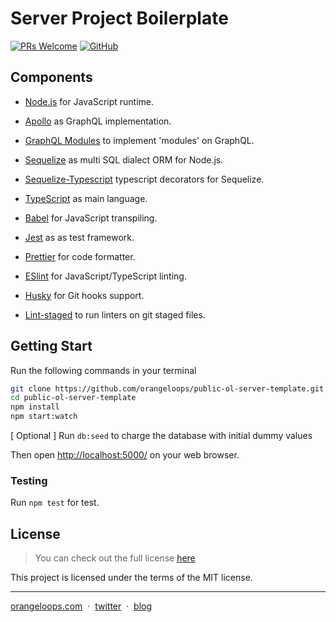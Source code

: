 # Server Project Boilerplate
[![PRs Welcome](https://img.shields.io/badge/PRs-welcome-orange.svg)](https://github.com/orangeloops/public-ol-server-template/pulls) [![GitHub](https://img.shields.io/github/license/orangeloops/public-ol-server-template.svg)](https://github.com/orangeloops/public-ol-server-template/blob/develop/LICENSE)

## Components

- [Node.js](https://nodejs.org/en//) for JavaScript runtime.
- [Apollo](https://www.apollographql.com/) as GraphQL implementation.
- [GraphQL Modules](https://graphql-modules.com/) to implement 'modules' on GraphQL.
- [Sequelize](http://docs.sequelizejs.com/) as multi SQL dialect ORM for Node.js.
- [Sequelize-Typescript](https://github.com/RobinBuschmann/sequelize-typescript/) typescript decorators for Sequelize.

- [TypeScript](https://www.typescriptlang.org/) as main language.
- [Babel](https://babeljs.io/) for JavaScript transpiling.
- [Jest](https://jestjs.io/) as as test framework.

- [Prettier](https://prettier.io/) for code formatter.
- [ESlint](https://eslint.org/) for JavaScript/TypeScript linting.
- [Husky](https://github.com/typicode/husky/) for Git hooks support.
- [Lint-staged](https://github.com/okonet/lint-staged/) to run linters on git staged files.


## Getting Start

Run the following commands in your terminal

```bash
git clone https://github.com/orangeloops/public-ol-server-template.git
cd public-ol-server-template
npm install
npm start:watch
```
[ Optional ] Run `db:seed` to charge the database with initial dummy values

Then open [http://localhost:5000/](http://localhost:5000/graphql) on your web browser.

### Testing

Run `npm test` for test.

## License
>You can check out the full license [here](https://github.com/orangeloops/public-ol-server-template/blob/develop/LICENSE)

This project is licensed under the terms of the MIT license.

---

[orangeloops.com](https://www.orangeloops.com/) &nbsp;&middot;&nbsp;
[twitter](https://twitter.com/orangeloopsinc/) &nbsp;&middot;&nbsp;
[blog](https://orangeloops.com/blog/)
